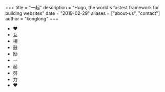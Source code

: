 +++
title = "一起"
description = "Hugo, the world's fastest framework for building websites"
date = "2019-02-29"
aliases = ["about-us", "contact"]
author = "konglong"
+++

- ❤️
- 互
- 相
- 鼓
- 励
- 一
- 起
- 努
- 力
- ❤️

